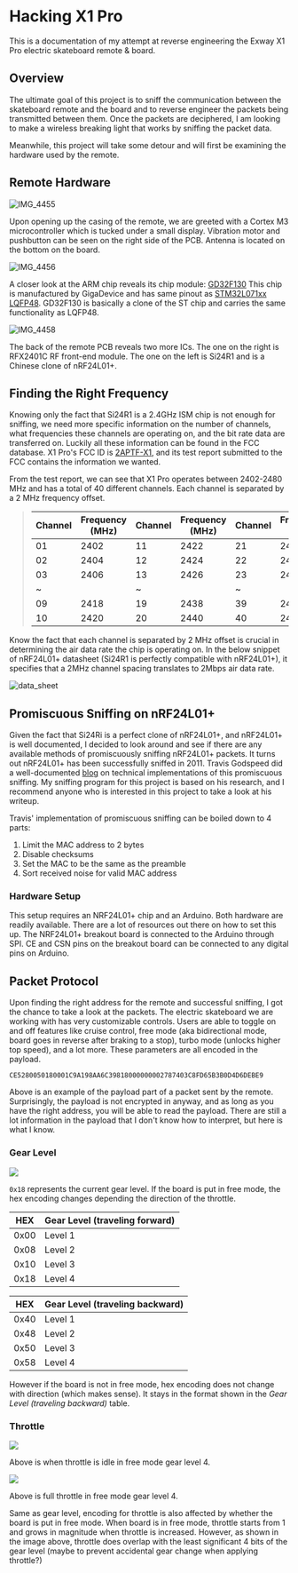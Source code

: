 # Hacking X1 Pro
This is a documentation of my attempt at reverse engineering the Exway X1 Pro electric skateboard remote &amp; board.

## Overview

The ultimate goal of this project is to sniff the communication between the skateboard remote and the board and to reverse engineer the packets being transmitted between them. Once the packets are deciphered, I am looking to make a wireless breaking light that works by sniffing the packet data.

Meanwhile, this project will take some detour and will first be examining the hardware used by the remote.

## Remote Hardware

![IMG_4455](/Photos/IMG_4455.jpg)

Upon opening up the casing of the remote, we are greeted with a Cortex M3 microcontroller which is tucked under a small display. Vibration motor and pushbutton can be seen on the right side of the PCB. Antenna is located on the bottom on the board.

![IMG_4456](Photos/IMG_4456.jpg)

A closer look at the ARM chip reveals its chip module: [GD32F130](http://gd32mcu.21ic.com/data/documents/shujushouce/GD32F130xx_Datasheet_Rev3.1.pdf) This chip is manufactured by GigaDevice and has same pinout as [STM32L071xx LQFP48](https://www.st.com/resource/en/datasheet/stm32l071cz.pdf). GD32F130 is basically a clone of the ST chip and carries the same functionality as LQFP48.

![IMG_4458](Photos/IMG_4458.jpg)

The back of the remote PCB reveals two more ICs. The one on the right is RFX2401C RF front-end module. The one on the left is Si24R1 and is a Chinese clone of nRF24L01+.



## Finding the Right Frequency

Knowing only the fact that Si24R1 is a 2.4GHz ISM chip is not enough for sniffing, we need more specific information on the number of channels, what frequencies these channels are operating on, and the bit rate data are transferred on. Luckily all these information can be found in the FCC database. X1 Pro's FCC ID is [2APTF-X1](https://fccid.io/2APTF-X1), and its test report submitted to the FCC contains the information we wanted.

From the test report, we can see that X1 Pro operates between 2402-2480 MHz and has a total of 40 different channels. Each channel is separated by a 2 MHz frequency offset.

> | Channel | Frequency (MHz) | Channel | Frequency (MHz) | Channel | Frequency (MHz) |
> | ------- | --------------- | ------- | --------------- | ------- | --------------- |
> | 01      | 2402            | 11      | 2422            | 21      | 2442            |
> | 02      | 2404            | 12      | 2424            | 22      | 2444            |
> | 03      | 2406            | 13      | 2426            | 23      | 2446            |
> | ~       |                 | ~       |                 | ~       |                 |
> | 09      | 2418            | 19      | 2438            | 39      | 2478            |
> | 10      | 2420            | 20      | 2440            | 40      | 2480            |

Know the fact that each channel is separated by 2 MHz offset is crucial in determining the air data rate the chip is operating on. In the below snippet of nRF24L01+ datasheet (Si24R1 is perfectly compatible with nRF24L01+), it specifies that a 2MHz channel spacing translates to 2Mbps air data rate.

![data_sheet](Photos/NRF24L01_datasheet_screenshot.jpg)



## Promiscuous Sniffing on nRF24L01+

Given the fact that Si24Ri is a perfect clone of nRF24L01+, and nRF24L01+ is well documented, I decided to look around and see if there are any available methods of promiscuously sniffing nRF24L01+ packets. It turns out nRF24L01+ has been successfully sniffed in 2011. Travis Godspeed did a well-documented [blog](http://travisgoodspeed.blogspot.com/2011/02/promiscuity-is-nrf24l01s-duty.html) on technical implementations of this promiscuous sniffing. My sniffing program for this project is based on his research, and I recommend anyone who is interested in this project to take a look at his writeup.

Travis' implementation of promiscuous sniffing can be boiled down to 4 parts:

1. Limit the MAC address to 2 bytes
2. Disable checksums
3. Set the MAC to be the same as the preamble
4. Sort received noise for valid MAC address

### Hardware Setup

This setup requires an NRF24L01+ chip and an Arduino. Both hardware are readily available. There are a lot of resources out there on how to set this up. The NRF24L01+ breakout board is connected to the Arduino through SPI. CE and CSN pins on the breakout board can be connected to any digital pins on Arduino.

## Packet Protocol

Upon finding the right address for the remote and successful sniffing, I got the chance to take a look at the packets. The electric skateboard we are working with has very customizable controls. Users are able to toggle on and off features like cruise control, free mode (aka bidirectional mode, board goes in reverse after braking to a stop), turbo mode (unlocks higher top speed), and a lot more. These parameters are all encoded in the payload.

`CE5280050180001C9A198AA6C39818000000002787403C8FD65B3B0D4D6DEBE9`

Above is an example of the payload part of a packet sent by the remote. Surprisingly, the payload is not encrypted in anyway, and as long as you have the right address, you will be able to read the payload. There are still a lot information in the payload that I don't know how to interpret, but here is what I know.

### Gear Level

![](Photos\example_packet_1.jpg)

`0x18` represents the current gear level. If the board is put in free mode,  the hex encoding changes depending the direction of the throttle.

| HEX  | Gear Level (traveling forward) |
| ---- | ------------------------------ |
| 0x00 | Level 1                        |
| 0x08 | Level 2                        |
| 0x10 | Level 3                        |
| 0x18 | Level 4                        |

| HEX  | Gear Level (traveling backward) |
| ---- | ------------------------------- |
| 0x40 | Level 1                         |
| 0x48 | Level 2                         |
| 0x50 | Level 3                         |
| 0x58 | Level 4                         |

However if the board is not in free mode, hex encoding does not change with direction (which makes sense). It stays in the format shown in the *Gear Level (traveling backward)* table.

### Throttle

![](Photos\example_packet_2.jpg)

Above is when throttle is idle in free mode gear level 4.

![](Photos\full_throttle.jpg)

Above is full throttle in free mode gear level 4.



Same as gear level, encoding for throttle is also affected by whether the board is put in free mode. When board is in free mode, throttle starts from 1 and grows in magnitude when throttle is increased. However, as shown in the image above, throttle does overlap with the least significant 4 bits of the gear level (maybe to prevent accidental gear change when applying throttle?) 

